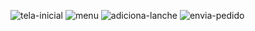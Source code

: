 ![tela-inicial](https://github.com/lucasferreira09/App-FastFood-Mobile/blob/428b0817b7e744fefcc95a45d3d871dde3af3219/tela_inicial.png)
![menu](https://github.com/lucasferreira09/App-FastFood-Mobile/blob/428b0817b7e744fefcc95a45d3d871dde3af3219/menu.png)
![adiciona-lanche](https://github.com/lucasferreira09/App-FastFood-Mobile/blob/428b0817b7e744fefcc95a45d3d871dde3af3219/adiciona_lanche.png)
![envia-pedido](https://github.com/lucasferreira09/App-FastFood-Mobile/blob/428b0817b7e744fefcc95a45d3d871dde3af3219/envia_pedido.png)
